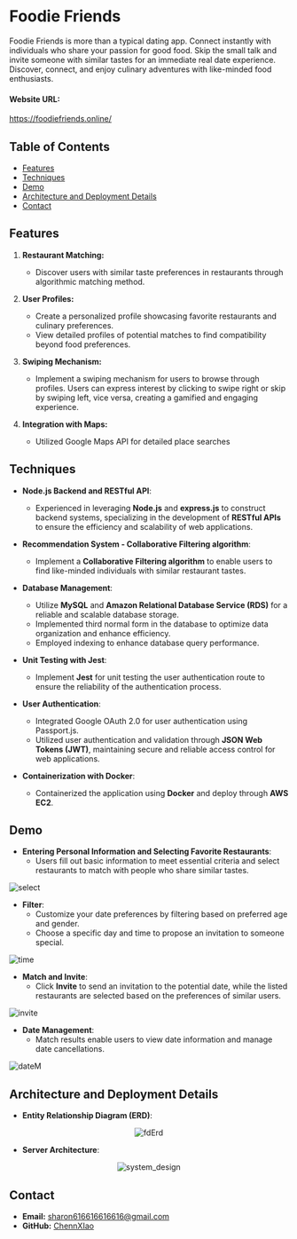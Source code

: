 # Foodie Friends

Foodie Friends is more than a typical dating app. Connect instantly with individuals who share your passion for good food. Skip the small talk and invite someone with similar tastes for an immediate real date experience. Discover, connect, and enjoy culinary adventures with like-minded food enthusiasts.

#### Website URL:
https://foodiefriends.online/

## Table of Contents

- [Features](#features)
- [Techniques](#techniques)
- [Demo](#demo)
- [Architecture and Deployment Details](#architecture-and-deployment-details)
- [Contact](#contact)


## Features

1. **Restaurant Matching:**
   - Discover users with similar taste preferences in restaurants through algorithmic matching method.

2. **User Profiles:**
   - Create a personalized profile showcasing favorite restaurants and culinary preferences.
   - View detailed profiles of potential matches to find compatibility beyond food preferences.

3. **Swiping Mechanism:**
   - Implement a swiping mechanism for users to browse through profiles. Users can express interest by clicking to swipe right or skip by swiping left, vice versa, creating a gamified and engaging experience.

4. **Integration with Maps:**
    - Utilized Google Maps API for detailed place searches

## Techniques

- **Node.js Backend and RESTful API**: 
   - Experienced in leveraging **Node.js** and **express.js** to construct backend systems, specializing in the development of **RESTful APIs** to ensure the efficiency and scalability of web applications.

- **Recommendation System - Collaborative Filtering algorithm**: 
   - Implement a **Collaborative Filtering algorithm** to enable users to find like-minded individuals with similar restaurant tastes.
  
- **Database Management**:
  - Utilize **MySQL** and **Amazon Relational Database Service (RDS)** for a reliable and scalable database storage.
  - Implemented third normal form in the database to optimize data organization and enhance efficiency. 
  - Employed indexing to enhance database query performance.

- **Unit Testing with Jest**:
  - Implement **Jest** for unit testing the user authentication route to ensure the reliability of the authentication process.

- **User Authentication**:
  - Integrated Google OAuth 2.0 for user authentication using Passport.js.
  - Utilized user authentication and validation through **JSON Web Tokens (JWT)**, maintaining secure and reliable access control for web applications.

- **Containerization with Docker**:
  - Containerized the application using **Docker** and deploy through **AWS EC2**.

## Demo
- **Entering Personal Information and Selecting Favorite Restaurants**: 
   - Users fill out basic information to meet essential criteria and select restaurants to match with people who share similar tastes.

![select](https://github.com/ChennXIao/foodiefriends/assets/61040179/1aceba83-79d5-42ed-880d-8f7dae8be924)

- **Filter**: 
   - Customize your date preferences by filtering based on preferred age and gender.
   - Choose a specific day and time to propose an invitation to someone special.

![time](https://github.com/ChennXIao/foodiefriends/assets/61040179/628c8bcf-01dd-407e-b397-25eb8a5afb9c)

- **Match and Invite**: 
   - Click **Invite** to send an invitation to the potential date, while the listed restaurants are selected based on the preferences of similar users.

![invite](https://github.com/ChennXIao/foodiefriends/assets/61040179/34aa6075-35f1-4f9f-9917-e80e5d1724dc)

- **Date Management**: 
   - Match results enable users to view date information and manage date cancellations.

![dateM](https://github.com/ChennXIao/foodiefriends/assets/61040179/8b30c6fb-0b04-426a-8547-1814b2a6037d)

## Architecture and Deployment Details

- **Entity Relationship Diagram (ERD)**: 
<p align="center">
  <img src="https://github.com/ChennXIao/foodiefriends/assets/61040179/41099897-e8aa-44f7-9189-f10a8d2aa705" alt="fdErd">
</p>

- **Server Architecture**: 
<p align="center">
  <img src="https://github.com/ChennXIao/foodiefriends/assets/61040179/230bb4ef-167d-4301-9f15-4b2913af2532" alt="system_design">
</p>

## Contact

- **Email:** [sharon616616616616@gmail.com](mailto:sharon616616616616@gmail.com)
- **GitHub:** [ChennXIao](https://github.com/ChennXIao)
